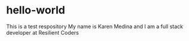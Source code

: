 # hello-world
This is a test respository
My name is Karen Medina and I am a full stack developer at Resilient Coders
